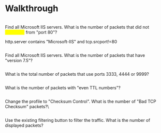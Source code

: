 # Walkthrough

\
Find all Microsoft IIS servers. What is the number of packets that did not <mark style="color:yellow;">**`originate`**</mark> from "port 80"?&#x20;

http.server contains "Microsoft-IIS" and tcp.srcport!=80

&#x20;

<figure><img src="https://camo.githubusercontent.com/ba948ed534d676a1123b29fbc8a3ff1d0f3d24e4f9a65ea9931a503afdc626cf/68747470733a2f2f692e696d6775722e636f6d2f33634f6e6452482e706e67" alt=""><figcaption></figcaption></figure>

Find all Microsoft IIS servers. What is the number of packets that have "version 7.5"?

&#x20;

<figure><img src="https://camo.githubusercontent.com/8506c83409bf0dfc2a37353a64b4607db38677e19dd34e31fba12c5c4ca3eda9/68747470733a2f2f692e696d6775722e636f6d2f776e55336569382e706e67" alt=""><figcaption></figcaption></figure>

What is the total number of packets that use ports 3333, 4444 or 9999?

&#x20;

<figure><img src="https://camo.githubusercontent.com/95a50492522942e7debf68470bd82c5ed10f269686dc865789f9ce59c7054fc7/68747470733a2f2f692e696d6775722e636f6d2f7443414e6978622e706e67" alt=""><figcaption></figcaption></figure>

What is the number of packets with "even TTL numbers"?

&#x20;

<figure><img src="https://camo.githubusercontent.com/f8982b1360cea18e8e127a259a2cecc4abbcb9b863c55bf27d36d27c17509156/68747470733a2f2f692e696d6775722e636f6d2f476950655857492e706e67" alt=""><figcaption></figcaption></figure>

Change the profile to "Checksum Control". What is the number of "Bad TCP Checksum" packets?\


<figure><img src="https://camo.githubusercontent.com/c2cfa0d4db6715f7612320d1356f21effb78589cd43cc61ea05ef81e95e3060d/68747470733a2f2f692e696d6775722e636f6d2f4f6550587954672e706e67" alt=""><figcaption></figcaption></figure>

Use the existing filtering button to filter the traffic. What is the number of displayed packets?

<figure><img src="https://camo.githubusercontent.com/abb94fb4d9f9491a3e78698ec556069970011c4a4fa729c3de5d77d6808bf68e/68747470733a2f2f692e696d6775722e636f6d2f6c6573546f69572e706e67" alt=""><figcaption></figcaption></figure>
